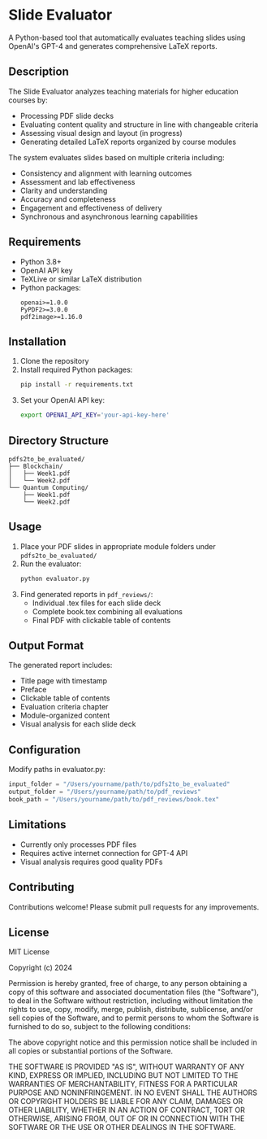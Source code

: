 # Slide Evaluator

A Python-based tool that automatically evaluates teaching slides using OpenAI's GPT-4 and generates comprehensive LaTeX reports.

## Description
The Slide Evaluator analyzes teaching materials for higher education courses by:
- Processing PDF slide decks
- Evaluating content quality and structure in line with changeable criteria
- Assessing visual design and layout (in progress)
- Generating detailed LaTeX reports organized by course modules

The system evaluates slides based on multiple criteria including:
- Consistency and alignment with learning outcomes
- Assessment and lab effectiveness
- Clarity and understanding
- Accuracy and completeness
- Engagement and effectiveness of delivery
- Synchronous and asynchronous learning capabilities

## Requirements
- Python 3.8+
- OpenAI API key
- TeXLive or similar LaTeX distribution
- Python packages:
  ```
  openai>=1.0.0
  PyPDF2>=3.0.0
  pdf2image>=1.16.0
  ```

## Installation
1. Clone the repository
2. Install required Python packages:
   ```bash
   pip install -r requirements.txt
   ```
3. Set your OpenAI API key:
   ```bash
   export OPENAI_API_KEY='your-api-key-here'
   ```

## Directory Structure
```
pdfs2to_be_evaluated/
├── Blockchain/
│   ├── Week1.pdf
│   └── Week2.pdf
└── Quantum Computing/
    ├── Week1.pdf
    └── Week2.pdf
```

## Usage
1. Place your PDF slides in appropriate module folders under `pdfs2to_be_evaluated/`
2. Run the evaluator:
   ```bash
   python evaluator.py
   ```
3. Find generated reports in `pdf_reviews/`:
   - Individual .tex files for each slide deck
   - Complete book.tex combining all evaluations
   - Final PDF with clickable table of contents

## Output Format
The generated report includes:
- Title page with timestamp
- Preface
- Clickable table of contents
- Evaluation criteria chapter
- Module-organized content
- Visual analysis for each slide deck

## Configuration
Modify paths in evaluator.py:
```python
input_folder = "/Users/yourname/path/to/pdfs2to_be_evaluated"
output_folder = "/Users/yourname/path/to/pdf_reviews"
book_path = "/Users/yourname/path/to/pdf_reviews/book.tex"
```

## Limitations
- Currently only processes PDF files
- Requires active internet connection for GPT-4 API
- Visual analysis requires good quality PDFs

## Contributing
Contributions welcome! Please submit pull requests for any improvements.

## License
MIT License

Copyright (c) 2024

Permission is hereby granted, free of charge, to any person obtaining a copy
of this software and associated documentation files (the "Software"), to deal
in the Software without restriction, including without limitation the rights
to use, copy, modify, merge, publish, distribute, sublicense, and/or sell
copies of the Software, and to permit persons to whom the Software is
furnished to do so, subject to the following conditions:

The above copyright notice and this permission notice shall be included in all
copies or substantial portions of the Software.

THE SOFTWARE IS PROVIDED "AS IS", WITHOUT WARRANTY OF ANY KIND, EXPRESS OR
IMPLIED, INCLUDING BUT NOT LIMITED TO THE WARRANTIES OF MERCHANTABILITY,
FITNESS FOR A PARTICULAR PURPOSE AND NONINFRINGEMENT. IN NO EVENT SHALL THE
AUTHORS OR COPYRIGHT HOLDERS BE LIABLE FOR ANY CLAIM, DAMAGES OR OTHER
LIABILITY, WHETHER IN AN ACTION OF CONTRACT, TORT OR OTHERWISE, ARISING FROM,
OUT OF OR IN CONNECTION WITH THE SOFTWARE OR THE USE OR OTHER DEALINGS IN THE
SOFTWARE.
